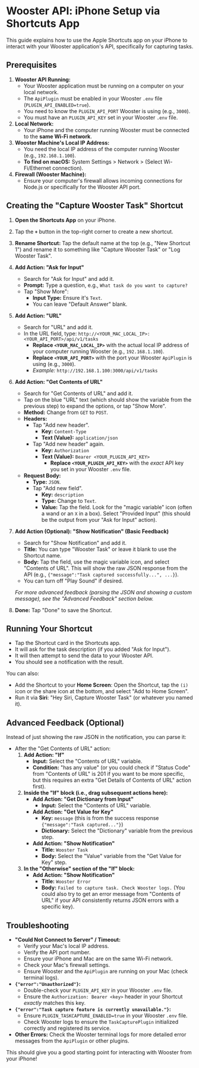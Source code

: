 # Wooster API: iPhone Setup via Shortcuts App

This guide explains how to use the Apple Shortcuts app on your iPhone to interact with your Wooster application's API, specifically for capturing tasks.

## Prerequisites

1.  **Wooster API Running:**
    *   Your Wooster application must be running on a computer on your local network.
    *   The `ApiPlugin` must be enabled in your Wooster `.env` file (`PLUGIN_API_ENABLED=true`).
    *   You need to know the `PLUGIN_API_PORT` Wooster is using (e.g., `3000`).
    *   You must have an `PLUGIN_API_KEY` set in your Wooster `.env` file.
2.  **Local Network:**
    *   Your iPhone and the computer running Wooster must be connected to the **same Wi-Fi network**.
3.  **Wooster Machine's Local IP Address:**
    *   You need the local IP address of the computer running Wooster (e.g., `192.168.1.100`).
    *   **To find on macOS:** System Settings > Network > (Select Wi-Fi/Ethernet connection).
4.  **Firewall (Wooster Machine):**
    *   Ensure your computer's firewall allows incoming connections for Node.js or specifically for the Wooster API port.

## Creating the "Capture Wooster Task" Shortcut

1.  **Open the Shortcuts App** on your iPhone.
2.  Tap the **`+`** button in the top-right corner to create a new shortcut.
3.  **Rename Shortcut:** Tap the default name at the top (e.g., "New Shortcut 1") and rename it to something like "Capture Wooster Task" or "Log Wooster Task".

4.  **Add Action: "Ask for Input"**
    *   Search for "Ask for Input" and add it.
    *   **Prompt:** Type a question, e.g., `What task do you want to capture?`
    *   Tap "Show More":
        *   **Input Type:** Ensure it's `Text`.
        *   You can leave "Default Answer" blank.

5.  **Add Action: "URL"**
    *   Search for "URL" and add it.
    *   In the URL field, type: `http://<YOUR_MAC_LOCAL_IP>:<YOUR_API_PORT>/api/v1/tasks`
        *   **Replace `<YOUR_MAC_LOCAL_IP>`** with the actual local IP address of your computer running Wooster (e.g., `192.168.1.100`).
        *   **Replace `<YOUR_API_PORT>`** with the port your Wooster `ApiPlugin` is using (e.g., `3000`).
        *   *Example:* `http://192.168.1.100:3000/api/v1/tasks`

6.  **Add Action: "Get Contents of URL"**
    *   Search for "Get Contents of URL" and add it.
    *   Tap on the blue "URL" text (which should show the variable from the previous step) to expand the options, or tap "Show More".
    *   **Method:** Change from `GET` to `POST`.
    *   **Headers:**
        *   Tap "Add new header".
            *   **Key:** `Content-Type`
            *   **Text (Value):** `application/json`
        *   Tap "Add new header" again.
            *   **Key:** `Authorization`
            *   **Text (Value):** `Bearer <YOUR_PLUGIN_API_KEY>`
                *   **Replace `<YOUR_PLUGIN_API_KEY>`** with the *exact* API key you set in your Wooster `.env` file.
    *   **Request Body:**
        *   **Type:** `JSON`.
        *   Tap "Add new field".
            *   **Key:** `description`
            *   **Type:** Change to `Text`.
            *   **Value:** Tap the field. Look for the "magic variable" icon (often a wand or an `X` in a box). Select "Provided Input" (this should be the output from your "Ask for Input" action).

7.  **Add Action (Optional): "Show Notification" (Basic Feedback)**
    *   Search for "Show Notification" and add it.
    *   **Title:** You can type "Wooster Task" or leave it blank to use the Shortcut name.
    *   **Body:** Tap the field, use the magic variable icon, and select "Contents of URL". This will show the raw JSON response from the API (e.g., `{"message":"Task captured successfully...", ...}`).
    *   You can turn off "Play Sound" if desired.

    *For more advanced feedback (parsing the JSON and showing a custom message), see the "Advanced Feedback" section below.*

8.  **Done:** Tap "Done" to save the Shortcut.

## Running Your Shortcut

*   Tap the Shortcut card in the Shortcuts app.
*   It will ask for the task description (if you added "Ask for Input").
*   It will then attempt to send the data to your Wooster API.
*   You should see a notification with the result.

You can also:
*   Add the Shortcut to your **Home Screen**: Open the Shortcut, tap the `(i)` icon or the share icon at the bottom, and select "Add to Home Screen".
*   Run it via **Siri**: "Hey Siri, Capture Wooster Task" (or whatever you named it).

## Advanced Feedback (Optional)

Instead of just showing the raw JSON in the notification, you can parse it:

*   After the "Get Contents of URL" action:
    1.  **Add Action: "If"**
        *   **Input:** Select the "Contents of URL" variable.
        *   **Condition:** "has any value" (or you could check if "Status Code" from "Contents of URL" is 201 if you want to be more specific, but this requires an extra "Get Details of Contents of URL" action first).
    2.  **Inside the "If" block (i.e., drag subsequent actions here):**
        *   **Add Action: "Get Dictionary from Input"**
            *   **Input:** Select the "Contents of URL" variable.
        *   **Add Action: "Get Value for Key"**
            *   **Key:** `message` (this is from the success response `{"message":"Task captured..."}`)
            *   **Dictionary:** Select the "Dictionary" variable from the previous step.
        *   **Add Action: "Show Notification"**
            *   **Title:** `Wooster Task`
            *   **Body:** Select the "Value" variable from the "Get Value for Key" step.
    3.  **In the "Otherwise" section of the "If" block:**
        *   **Add Action: "Show Notification"**
            *   **Title:** `Wooster Error`
            *   **Body:** `Failed to capture task. Check Wooster logs.` (You could also try to get an error message from "Contents of URL" if your API consistently returns JSON errors with a specific key).

## Troubleshooting

*   **"Could Not Connect to Server" / Timeout:**
    *   Verify your Mac's local IP address.
    *   Verify the API port number.
    *   Ensure your iPhone and Mac are on the same Wi-Fi network.
    *   Check your Mac's firewall settings.
    *   Ensure Wooster and the `ApiPlugin` are running on your Mac (check terminal logs).
*   **`{"error":"Unauthorized"}`:**
    *   Double-check your `PLUGIN_API_KEY` in your Wooster `.env` file.
    *   Ensure the `Authorization: Bearer <key>` header in your Shortcut *exactly* matches this key.
*   **`{"error":"Task capture feature is currently unavailable."}`:**
    *   Ensure `PLUGIN_TASKCAPTURE_ENABLED=true` in your Wooster `.env` file.
    *   Check Wooster logs to ensure the `TaskCapturePlugin` initialized correctly and registered its service.
*   **Other Errors:** Check the Wooster terminal logs for more detailed error messages from the `ApiPlugin` or other plugins.

This should give you a good starting point for interacting with Wooster from your iPhone! 